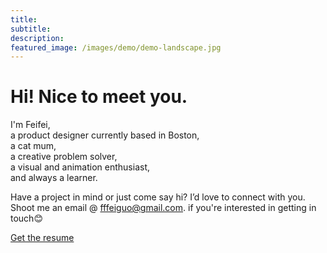 ```yaml
---
title: 
subtitle: 
description: 
featured_image: /images/demo/demo-landscape.jpg
---
```


<h1>Hi! Nice to meet you.</h1>

I'm Feifei, <br>
a product designer currently based in Boston,<br>
a cat mum,<br>
a creative problem solver,<br>
a visual and animation enthusiast,<br>
and always a learner.<br>

Have a project in mind or just come say hi? I’d love to connect with you. Shoot me an email @ [fffeiguo@gmail.com](mailto:fffeiguo@gmail.com). if you're interested in getting in touch😊

<a href="{{ site.links.baseurl }}{{ site.links.resume }}" target="_blank" class="btn btn-dark">Get the resume</a>